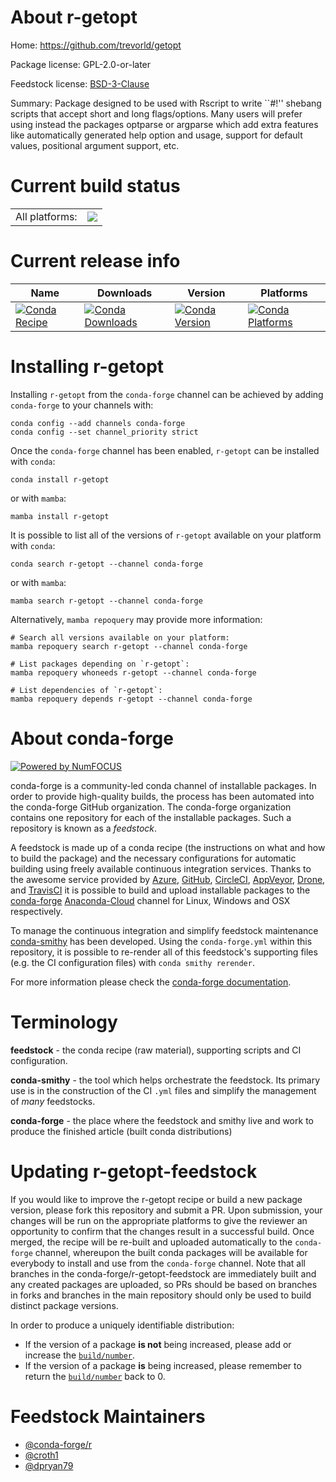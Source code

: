 About r-getopt
==============

Home: https://github.com/trevorld/getopt

Package license: GPL-2.0-or-later

Feedstock license: [BSD-3-Clause](https://github.com/conda-forge/r-getopt-feedstock/blob/main/LICENSE.txt)

Summary: Package designed to be used with Rscript to write ``#!'' shebang scripts that accept short and long flags/options. Many users will prefer using instead the packages optparse or argparse which add extra features like automatically generated help option and usage, support for default values, positional argument support, etc.

Current build status
====================


<table><tr><td>All platforms:</td>
    <td>
      <a href="https://dev.azure.com/conda-forge/feedstock-builds/_build/latest?definitionId=1177&branchName=main">
        <img src="https://dev.azure.com/conda-forge/feedstock-builds/_apis/build/status/r-getopt-feedstock?branchName=main">
      </a>
    </td>
  </tr>
</table>

Current release info
====================

| Name | Downloads | Version | Platforms |
| --- | --- | --- | --- |
| [![Conda Recipe](https://img.shields.io/badge/recipe-r--getopt-green.svg)](https://anaconda.org/conda-forge/r-getopt) | [![Conda Downloads](https://img.shields.io/conda/dn/conda-forge/r-getopt.svg)](https://anaconda.org/conda-forge/r-getopt) | [![Conda Version](https://img.shields.io/conda/vn/conda-forge/r-getopt.svg)](https://anaconda.org/conda-forge/r-getopt) | [![Conda Platforms](https://img.shields.io/conda/pn/conda-forge/r-getopt.svg)](https://anaconda.org/conda-forge/r-getopt) |

Installing r-getopt
===================

Installing `r-getopt` from the `conda-forge` channel can be achieved by adding `conda-forge` to your channels with:

```
conda config --add channels conda-forge
conda config --set channel_priority strict
```

Once the `conda-forge` channel has been enabled, `r-getopt` can be installed with `conda`:

```
conda install r-getopt
```

or with `mamba`:

```
mamba install r-getopt
```

It is possible to list all of the versions of `r-getopt` available on your platform with `conda`:

```
conda search r-getopt --channel conda-forge
```

or with `mamba`:

```
mamba search r-getopt --channel conda-forge
```

Alternatively, `mamba repoquery` may provide more information:

```
# Search all versions available on your platform:
mamba repoquery search r-getopt --channel conda-forge

# List packages depending on `r-getopt`:
mamba repoquery whoneeds r-getopt --channel conda-forge

# List dependencies of `r-getopt`:
mamba repoquery depends r-getopt --channel conda-forge
```


About conda-forge
=================

[![Powered by
NumFOCUS](https://img.shields.io/badge/powered%20by-NumFOCUS-orange.svg?style=flat&colorA=E1523D&colorB=007D8A)](https://numfocus.org)

conda-forge is a community-led conda channel of installable packages.
In order to provide high-quality builds, the process has been automated into the
conda-forge GitHub organization. The conda-forge organization contains one repository
for each of the installable packages. Such a repository is known as a *feedstock*.

A feedstock is made up of a conda recipe (the instructions on what and how to build
the package) and the necessary configurations for automatic building using freely
available continuous integration services. Thanks to the awesome service provided by
[Azure](https://azure.microsoft.com/en-us/services/devops/), [GitHub](https://github.com/),
[CircleCI](https://circleci.com/), [AppVeyor](https://www.appveyor.com/),
[Drone](https://cloud.drone.io/welcome), and [TravisCI](https://travis-ci.com/)
it is possible to build and upload installable packages to the
[conda-forge](https://anaconda.org/conda-forge) [Anaconda-Cloud](https://anaconda.org/)
channel for Linux, Windows and OSX respectively.

To manage the continuous integration and simplify feedstock maintenance
[conda-smithy](https://github.com/conda-forge/conda-smithy) has been developed.
Using the ``conda-forge.yml`` within this repository, it is possible to re-render all of
this feedstock's supporting files (e.g. the CI configuration files) with ``conda smithy rerender``.

For more information please check the [conda-forge documentation](https://conda-forge.org/docs/).

Terminology
===========

**feedstock** - the conda recipe (raw material), supporting scripts and CI configuration.

**conda-smithy** - the tool which helps orchestrate the feedstock.
                   Its primary use is in the construction of the CI ``.yml`` files
                   and simplify the management of *many* feedstocks.

**conda-forge** - the place where the feedstock and smithy live and work to
                  produce the finished article (built conda distributions)


Updating r-getopt-feedstock
===========================

If you would like to improve the r-getopt recipe or build a new
package version, please fork this repository and submit a PR. Upon submission,
your changes will be run on the appropriate platforms to give the reviewer an
opportunity to confirm that the changes result in a successful build. Once
merged, the recipe will be re-built and uploaded automatically to the
`conda-forge` channel, whereupon the built conda packages will be available for
everybody to install and use from the `conda-forge` channel.
Note that all branches in the conda-forge/r-getopt-feedstock are
immediately built and any created packages are uploaded, so PRs should be based
on branches in forks and branches in the main repository should only be used to
build distinct package versions.

In order to produce a uniquely identifiable distribution:
 * If the version of a package **is not** being increased, please add or increase
   the [``build/number``](https://docs.conda.io/projects/conda-build/en/latest/resources/define-metadata.html#build-number-and-string).
 * If the version of a package **is** being increased, please remember to return
   the [``build/number``](https://docs.conda.io/projects/conda-build/en/latest/resources/define-metadata.html#build-number-and-string)
   back to 0.

Feedstock Maintainers
=====================

* [@conda-forge/r](https://github.com/conda-forge/r/)
* [@croth1](https://github.com/croth1/)
* [@dpryan79](https://github.com/dpryan79/)

